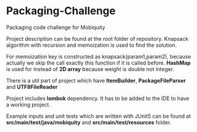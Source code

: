 # Packaging-Challenge
Packaging code challenge for Mobiquity

Project description can be found at the root folder of repository. Knapsack algorithm with
recursion and memoization is used to find the solution.

For memoization key is constructed as
knapsack(param1,param2), because actually we skip the call exactly this function if it is called
before. <b>HashMap</b> is used for instead of <b>2D array</b> because weight is double not integer.

There is a util part of project which have <b>ItemBuilder</b>, <b>PackageFileParser</b> and <b>UTF8FileReader</b>


Project includes <b> lombok </b> dependency. It has to be added to the IDE to have a working project.

Example inputs and unit tests which are written with JUnit5 can be found at <b>src/main/test/java/mobiquity</b>
and <b>src/main/test/resources</b> folder.
